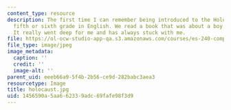 ```yaml
---
content_type: resource
description: The first time I can remember being introduced to the Holocaust was in
  fifth or sixth grade in English. We read a book that was about a boy in the holocaust.
  It really went deep for me and has always stuck with me.
file: https://ol-ocw-studio-app-qa.s3.amazonaws.com/courses/es-240-composing-your-life-exploration-of-self-through-visual-arts-and-writing-spring-2006/1456590a5aa662339adc69fafe98f3d9_holocaust.jpg
file_type: image/jpeg
image_metadata:
  caption: ''
  credit: ''
  image-alt: ''
parent_uid: eeeb66a9-5f4b-2b56-ce9d-282babc3aea3
resourcetype: Image
title: holocaust.jpg
uid: 1456590a-5aa6-6233-9adc-69fafe98f3d9
---
```

